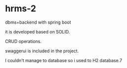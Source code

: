 # hrms-2
dbms+backend with spring boot

it is developed based on SOLID.

CRUD operations.

swaggerui is included in the project.

I couldn't manage to database so i used to H2 database.7
